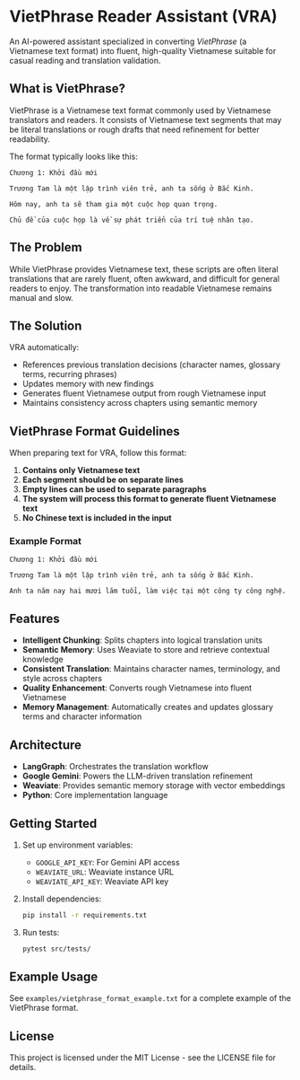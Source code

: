 # VietPhrase Reader Assistant (VRA)

An AI-powered assistant specialized in converting *VietPhrase* (a Vietnamese text format) into fluent, high-quality Vietnamese suitable for casual reading and translation validation.

## What is VietPhrase?

VietPhrase is a Vietnamese text format commonly used by Vietnamese translators and readers. It consists of Vietnamese text segments that may be literal translations or rough drafts that need refinement for better readability.

The format typically looks like this:

```
Chương 1: Khởi đầu mới

Trương Tam là một lập trình viên trẻ, anh ta sống ở Bắc Kinh.

Hôm nay, anh ta sẽ tham gia một cuộc họp quan trọng.

Chủ đề của cuộc họp là về sự phát triển của trí tuệ nhân tạo.
```

## The Problem

While VietPhrase provides Vietnamese text, these scripts are often literal translations that are rarely fluent, often awkward, and difficult for general readers to enjoy. The transformation into readable Vietnamese remains manual and slow.

## The Solution

VRA automatically:
- References previous translation decisions (character names, glossary terms, recurring phrases)
- Updates memory with new findings
- Generates fluent Vietnamese output from rough Vietnamese input
- Maintains consistency across chapters using semantic memory

## VietPhrase Format Guidelines

When preparing text for VRA, follow this format:

1. **Contains only Vietnamese text**
2. **Each segment should be on separate lines**
3. **Empty lines can be used to separate paragraphs**
4. **The system will process this format to generate fluent Vietnamese text**
5. **No Chinese text is included in the input**

### Example Format

```
Chương 1: Khởi đầu mới

Trương Tam là một lập trình viên trẻ, anh ta sống ở Bắc Kinh.

Anh ta năm nay hai mươi lăm tuổi, làm việc tại một công ty công nghệ.
```

## Features

- **Intelligent Chunking**: Splits chapters into logical translation units
- **Semantic Memory**: Uses Weaviate to store and retrieve contextual knowledge
- **Consistent Translation**: Maintains character names, terminology, and style across chapters
- **Quality Enhancement**: Converts rough Vietnamese into fluent Vietnamese
- **Memory Management**: Automatically creates and updates glossary terms and character information

## Architecture

- **LangGraph**: Orchestrates the translation workflow
- **Google Gemini**: Powers the LLM-driven translation refinement
- **Weaviate**: Provides semantic memory storage with vector embeddings
- **Python**: Core implementation language

## Getting Started

1. Set up environment variables:
   - `GOOGLE_API_KEY`: For Gemini API access
   - `WEAVIATE_URL`: Weaviate instance URL
   - `WEAVIATE_API_KEY`: Weaviate API key

2. Install dependencies:
   ```bash
   pip install -r requirements.txt
   ```

3. Run tests:
   ```bash
   pytest src/tests/
   ```

## Example Usage

See `examples/vietphrase_format_example.txt` for a complete example of the VietPhrase format.

## License

This project is licensed under the MIT License - see the LICENSE file for details. 